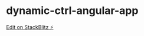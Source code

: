 # dynamic-ctrl-angular-app

[Edit on StackBlitz ⚡️](https://stackblitz.com/edit/dynamic-ctrl-angular-app)